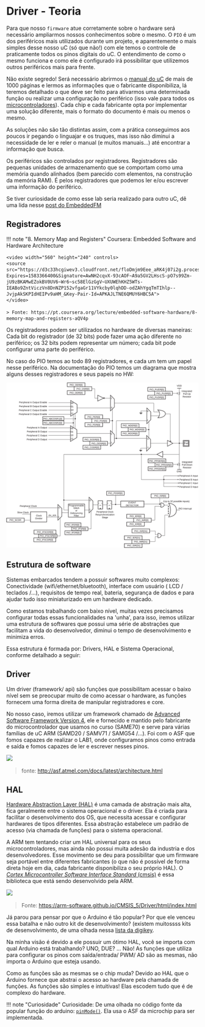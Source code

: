 # Driver - Teoria

Para que nosso `firmware` atue corretamente sobre o hardware será necessário ampliarmos nossos conhecimentos sobre o mesmo. O `PIO` é um dos periféricos mais utilizados durante um projeto, e aparentemente o mais simples desse nosso uC (só que não!) com ele temos o controle de praticamente todos os pinos digitais do uC. O entendimento de como o mesmo funciona e como ele é configurado irá possibilitar que utilizemos outros periféricos mais para frente.

Não existe segredo! Será necessário abrirmos o [manual do uC](https://pt.scribd.com/document/398420674/SAME70) de mais de 1000 páginas e lermos as informações que o fabricante disponibiliza, lá teremos detalhado o que deve ser feito para ativarmos uma determinada função ou realizar uma configuração no periférico (isso vale para todos os [microcontroladores](http://www.ti.com/lit/ds/symlink/msp430g2553.pdf)). Cada chip e cada fabricante opta por implementar uma solução diferente, mais o formato do documento é mais ou menos o mesmo. 

As soluções não são tão distintas assim, com a prática conseguimos aos poucos ir pegando o linguajar e os truques, mas isso não diminui a necessidade de ler e reler o manual (e muitos manuais...) até encontrar a informação que busca.

Os periféricos são controlados por registradores. Registradores são pequenas unidades de armazenamento que se comportam como uma memória quando alinhados (bem parecido com elementos, na construção da memória RAM). É pelos registradores que podemos ler e/ou escrever uma informação do periférico.

Se tiver curiosidade de como esse lab seria realizado para outro uC, dê uma lida nesse [post do EmbeddedFM](https://www.embedded.fm/blog/2016/5/16/ese101-peripherals-part-1)

## Registradores

!!! note "8. Memory Map and Registers"
    Coursera: Embedded Software and Hardware Architecture

    <video width="560" height="240" controls>
    <source src="https://d3c33hcgiwev3.cloudfront.net/floDmjm9Eee_aRK4j07i2g.processed/full/360p/index.webm?Expires=1583366400&Signature=AwNH2cqvX-93cAOF~A9a5GV2LHscS-pO7s99Zm-jU9zBKAMwEZokBV0UV6~Wr6~sc58ElGzGgV~UXUWEhKHZ5WTs-IEABo9ZntViczVn8DnNZP152vfgaGr11VYkcby0lqhDD-odZAhYgqTmTIhlp--JvjpAkSKPIdHEIPv9aHM_&Key-Pair-Id=APKAJLTNE6QMUY6HBC5A">
    </video> 
    
    > Fonte: https://pt.coursera.org/lecture/embedded-software-hardware/8-memory-map-and-registers-aQV4p

Os registradores podem ser utilizados no hardware de diversas maneiras: Cada bit do registrador (de 32 bits) pode fazer uma ação diferente no periférico; os 32 bits podem representar um número; cada bit pode configurar uma parte do periférico.

No caso do PIO temos ao todo 89 registradores, e cada um tem um papel nesse periférico. Na documentação do PIO temos um diagrama que mostra alguns desses registradores e seus papeis no HW:

![](imgs/IOs/PIO_interno2.png)

## Estrutura de software

Sistemas embarcados tendem a possuir softwares muito complexos: Conectividade (wifi/ethernet/bluetooth), interface com usuário ( LCD / teclados /...), requisitos de tempo real, bateria, segurança de dados e para ajudar tudo isso miniaturizado em um hardware dedicado. 

Como estamos trabalhando com baixo nível, muitas vezes precisamos configurar todas essas funcionalidades na 'unha', para isso, iremos utilizar uma estrutura de softwares que possui uma série de abstrações que facilitam a vida do desenvolvedor, diminui o tempo de desenvolvimento e minimiza erros.

Essa estrutura é formada por: Drivers, HAL e Sistema Operacional, conforme detalhado a seguir:

## Driver

Um driver (framework/ api) são funções que possibilitam acessar o baixo nível sem se preocupar muito de como acessar o hardware, as funções fornecem uma forma direita de manipular registradores e core. 

No nosso caso, iremos utilizar um framework chamado de [Advanced Software Framework Version 4](https://www.microchip.com/mplab/avr-support/advanced-software-framework), ele e fornecido e mantido pelo fabricante do microcontrolador que usamos no curso (SAME70) e serve para várias famílias de uC ARM (SAMD20 / SAMV71 / SAMG54 /...). Foi com o ASF que fomos capazes de realizar o LAB1, onde configuramos pinos como entrada e saída e fomos capazes de ler e escrever nesses pinos.

![](http://asf.atmel.com/docs/latest/doxygen_mainpage/images/asf_structure.jpg)

> fonte: http://asf.atmel.com/docs/latest/architecture.html

## HAL

[Hardware Abstraction Layer (HAL)](https://en.wikipedia.org/wiki/HAL_(software)) é uma camada de abstração mais alta, fica geralmente entre o sistema operacional e o driver. Ela é criada para facilitar o desenvolvimento dos OS, que necessita acessar e configurar hardwares de tipos diferentes. Essa abstração estabelece um padrão de acesso (via chamada de funções) para o sistema operacional.

A ARM tem tentando criar um HAL universal para os seus microcontroladores, mas ainda não possui muita adesão da industria e dos desenvolvedores. Esse movimento se deu para possibilitar que um firmware seja portável entre diferentes fabricantes (o que não é possível de forma direta hoje em dia, cada fabricante disponibiliza o seu próprio HAL). O [*Cortex Microcontroller Software Interface Standard* (cmsis)](https://developer.arm.com/embedded/cmsis) é essa biblioteca que está sendo desenvolvido pela ARM.

![](https://arm-software.github.io/CMSIS_5/Driver/html/Driver.png)

> Fonte: https://arm-software.github.io/CMSIS_5/Driver/html/index.html

Já parou para pensar por que o Arduino é tão popular? Por que ele venceu essa batalha e não outro kit de desenvolvimento? (existem muitossss kits de desenvolvimento, de uma olhada nessa [lista da digikey](https://www.digikey.com/products/en/development-boards-kits-programmers/evaluation-boards-embedded-mcu-dsp/786).

Na minha visão é devido a ele possuir um ótimo HAL, você se importa com qual Arduino está trabalhando? UNO, DUE? ... Não! As funções que utiliza para configurar os pinos com saída/entrada/ PWM/ AD são as mesmas, não importa o Arduino que esteja usando. 

Como as funções são as mesmas se o chip muda? Devido ao HAL que o Arduino fornece que abstrai o acesso ao hardware pela chamada de funções. As funções são simples e intuitivas! Elas escodem tudo que é de complexo do hardware.

!!! note "Curiosidade"
    Curiosidade: De uma olhada no código fonte da popular função do arduino: [`pinMode()`](https://github.com/arduino/ArduinoCore-avr/blob/0e7fae85bdfbab43242374c0289cdd806d13b0bc/cores/arduino/wiring_digital.c#L29). Ela usa o ASF da microchip para ser implementada.
